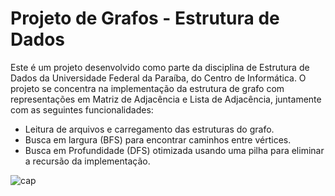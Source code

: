 # Projeto de Grafos - Estrutura de Dados

Este é um projeto desenvolvido como parte da disciplina de Estrutura de Dados da Universidade Federal da Paraíba, do Centro de Informática.
O projeto se concentra na implementação da estrutura de grafo com representações em Matriz de Adjacência e Lista de Adjacência, juntamente com as seguintes funcionalidades:

- Leitura de arquivos e carregamento das estruturas do grafo.
- Busca em largura (BFS) para encontrar caminhos entre vértices.
- Busca em Profundidade (DFS) otimizada usando uma pilha para eliminar a recursão da implementação.

![cap](image_grafo.png)
